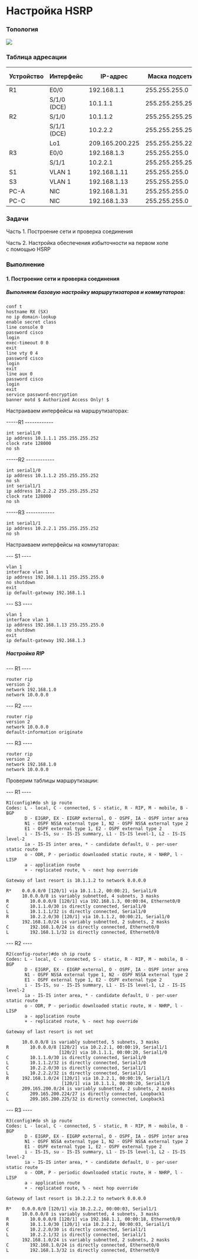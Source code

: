 # Настройка HSRP

### Топология
![](eve.png)

### Таблица адресации
|Устройство|Интерфейс    |IP-адрес     |Маска подсети  |Шлюз по умолчанию|
|----------|-------------|-------------|---------------|-|
|R1        |E0/0         |192.168.1.1  |255.255.255.0  |-|
|          |S/1/0 (DCE)  |10.1.1.1     |255.255.255.252|-|
|R2        |S/1/0        |10.1.1.2     |255.255.255.252|-|
|          |S/1/1 (DCE)  |10.2.2.2     |255.255.255.252|-|
|          |Lo1          |209.165.200.225|255.255.255.224|-|
|R3        |E0/0         |192.168.1.3  |255.255.255.0  |-|
|          |S/1/1        |10.2.2.1     |255.255.255.252|-|
|S1        |VLAN 1       |192.168.1.11 |255.255.255.0  |192.168.1.1|
|S3        |VLAN 1       |192.168.1.13 |255.255.255.0  |192.168.1.3|
|PC-A      |NIC          |192.168.1.31 |255.255.255.0  |192.168.1.1|
|PC-C      |NIC          |192.168.1.33 |255.255.255.0  |192.168.1.3|

### Задачи
Часть 1. Построение сети и проверка соединения

Часть 2. Настройка обеспечения избыточности на первом хопе с помощью HSRP

### Выполнение

#### 1. Построение сети и проверка соединения
##### Выполняем базовую настройку маршрутизаторов и коммутаторов:
```
conf t
hostname RX (SX)
no ip domain-lookup
enable secret class
line console 0
password cisco
login
exec-timeout 0 0
exit
line vty 0 4
password cisco
login
exit
line aux 0
password cisco
login
exit
service password-encryption
banner motd $ Authorized Access Only! $
```

Настраиваем интерфейсы на маршрутизаторах:

-----R1 ------------
```
int serial1/0 
ip address 10.1.1.1 255.255.255.252
clock rate 128000
no sh
```
-----R2 ------------
```
int serial1/0
ip address 10.1.1.2 255.255.255.252
no sh
int serial1/1
ip address 10.2.2.2 255.255.255.252
clock rate 128000
no sh
```
-----R3 ------------
```
int serial1/1 
ip address 10.2.2.1 255.255.255.252
no sh
```


Настраиваем интерфейсы на коммутаторах:

--- S1 ----
```
vlan 1
interface vlan 1
ip address 192.168.1.11 255.255.255.0
no shutdown
exit
ip default-gateway 192.168.1.1
```

--- S3 ----
```
vlan 1
interface vlan 1
ip address 192.168.1.13 255.255.255.0
no shutdown
exit
ip default-gateway 192.168.1.3
```

##### Настройка RIP
--- R1 ----
```
router rip
version 2
network 192.168.1.0
network 10.0.0.0
```

--- R2 ----
```
router rip
version 2
network 10.0.0.0
default-information originate
```

--- R3 ----
```
router rip
version 2
network 192.168.1.0
network 10.0.0.0
```

Проверим таблицы маршрутизации:

--- R1 ----
```
R1(config)#do sh ip route
Codes: L - local, C - connected, S - static, R - RIP, M - mobile, B - BGP
       D - EIGRP, EX - EIGRP external, O - OSPF, IA - OSPF inter area 
       N1 - OSPF NSSA external type 1, N2 - OSPF NSSA external type 2
       E1 - OSPF external type 1, E2 - OSPF external type 2
       i - IS-IS, su - IS-IS summary, L1 - IS-IS level-1, L2 - IS-IS level-2
       ia - IS-IS inter area, * - candidate default, U - per-user static route
       o - ODR, P - periodic downloaded static route, H - NHRP, l - LISP
       a - application route
       + - replicated route, % - next hop override

Gateway of last resort is 10.1.1.2 to network 0.0.0.0

R*    0.0.0.0/0 [120/1] via 10.1.1.2, 00:00:21, Serial1/0
      10.0.0.0/8 is variably subnetted, 4 subnets, 3 masks
R        10.0.0.0/8 [120/1] via 192.168.1.3, 00:00:04, Ethernet0/0
C        10.1.1.0/30 is directly connected, Serial1/0
L        10.1.1.1/32 is directly connected, Serial1/0
R        10.2.2.0/30 [120/1] via 10.1.1.2, 00:00:21, Serial1/0
      192.168.1.0/24 is variably subnetted, 2 subnets, 2 masks
C        192.168.1.0/24 is directly connected, Ethernet0/0
L        192.168.1.1/32 is directly connected, Ethernet0/0
```

--- R2 ----
```
R2(config-router)#do sh ip route               
Codes: L - local, C - connected, S - static, R - RIP, M - mobile, B - BGP
       D - EIGRP, EX - EIGRP external, O - OSPF, IA - OSPF inter area 
       N1 - OSPF NSSA external type 1, N2 - OSPF NSSA external type 2
       E1 - OSPF external type 1, E2 - OSPF external type 2
       i - IS-IS, su - IS-IS summary, L1 - IS-IS level-1, L2 - IS-IS level-2
       ia - IS-IS inter area, * - candidate default, U - per-user static route
       o - ODR, P - periodic downloaded static route, H - NHRP, l - LISP
       a - application route
       + - replicated route, % - next hop override

Gateway of last resort is not set

      10.0.0.0/8 is variably subnetted, 5 subnets, 3 masks
R        10.0.0.0/8 [120/2] via 10.2.2.1, 00:00:19, Serial1/1
                    [120/2] via 10.1.1.1, 00:00:20, Serial1/0
C        10.1.1.0/30 is directly connected, Serial1/0
L        10.1.1.2/32 is directly connected, Serial1/0
C        10.2.2.0/30 is directly connected, Serial1/1
L        10.2.2.2/32 is directly connected, Serial1/1
R     192.168.1.0/24 [120/1] via 10.2.2.1, 00:00:19, Serial1/1
                     [120/1] via 10.1.1.1, 00:00:20, Serial1/0
      209.165.200.0/24 is variably subnetted, 2 subnets, 2 masks
C        209.165.200.224/27 is directly connected, Loopback1
L        209.165.200.225/32 is directly connected, Loopback1
```

--- R3 ----
```
R3(config)#do sh ip route
Codes: L - local, C - connected, S - static, R - RIP, M - mobile, B - BGP
       D - EIGRP, EX - EIGRP external, O - OSPF, IA - OSPF inter area 
       N1 - OSPF NSSA external type 1, N2 - OSPF NSSA external type 2
       E1 - OSPF external type 1, E2 - OSPF external type 2
       i - IS-IS, su - IS-IS summary, L1 - IS-IS level-1, L2 - IS-IS level-2
       ia - IS-IS inter area, * - candidate default, U - per-user static route
       o - ODR, P - periodic downloaded static route, H - NHRP, l - LISP
       a - application route
       + - replicated route, % - next hop override

Gateway of last resort is 10.2.2.2 to network 0.0.0.0

R*    0.0.0.0/0 [120/1] via 10.2.2.2, 00:00:03, Serial1/1
      10.0.0.0/8 is variably subnetted, 4 subnets, 3 masks
R        10.0.0.0/8 [120/1] via 192.168.1.1, 00:00:18, Ethernet0/0
R        10.1.1.0/30 [120/1] via 10.2.2.2, 00:00:03, Serial1/1
C        10.2.2.0/30 is directly connected, Serial1/1
L        10.2.2.1/32 is directly connected, Serial1/1
      192.168.1.0/24 is variably subnetted, 2 subnets, 2 masks
C        192.168.1.0/24 is directly connected, Ethernet0/0
L        192.168.1.3/32 is directly connected, Ethernet0/0
```
